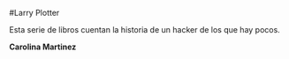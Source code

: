 #Larry Plotter

Esta serie de libros cuentan la historia de un hacker de los que hay pocos.

**Carolina Martinez**
